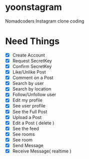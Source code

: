 # yoonstagram

Nomadcoders Instagram clone coding

# Need Things

- [x] Create Account
- [x] Request SecretKey
- [x] Confirm SecretKey
- [x] Like/Unlike Post
- [x] Comment on a Post
- [x] Search by user
- [x] Search by location
- [x] Follow/Unfollow user
- [x] Edit my profile
- [x] See user profile
- [x] See the Full Post
- [x] Upload a Post
- [x] Edit a Post ( delete )
- [x] See the feed
- [x] See rooms
- [x] See room
- [x] Send Message
- [x] Receive Message( realtime )
